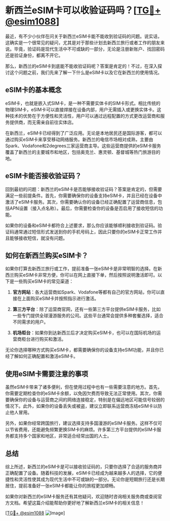# 新西兰eSIM卡可以收验证码吗？[[TG💪+ @esim1088](https://t.me/s/esim1088)]

最近，有不少小伙伴在问关于新西兰eSIM卡能不能收到验证码的问题。说实话，这确实是一个很常见的疑问，尤其是对于那些计划去新西兰旅行或者工作的朋友来说。毕竟，验证码是现代生活中不可或缺的一部分，无论是注册新账户、找回密码还是验证身份，都离不开它。

那么，新西兰的eSIM卡到底能不能收验证码呢？答案是肯定的！不过，在深入探讨这个问题之前，我们先来了解一下什么是eSIM卡以及它在新西兰的使用情况。

## eSIM卡的基本概念

eSIM卡，也就是嵌入式SIM卡，是一种不需要实体卡的SIM卡形式。相比传统的物理SIM卡，eSIM卡可以直接焊接在设备内部，用户无需插入或更换实体卡。这种技术的优势在于方便性和灵活性，用户可以通过远程配置的方式更改运营商和服务提供商，而无需亲自前往实体店。

在新西兰，eSIM卡已经得到了广泛应用。无论是本地居民还是国际游客，都可以通过购买eSIM卡来享受移动网络服务。新西兰的电信市场相对成熟，主要由Spark、Vodafone和2degrees三家运营商主导。这些运营商提供的eSIM卡服务覆盖了新西兰的主要城市和地区，包括奥克兰、惠灵顿、基督城等热门旅游目的地。

## eSIM卡能否接收验证码？

回到最初的问题：新西兰的eSIM卡是否能够接收验证码？答案是肯定的，但需要满足一些前提条件。首先，你需要确保你的设备支持eSIM卡，并且已经在设备中激活了eSIM卡服务。其次，你需要确认你的设备已经正确配置了运营商信息，包括APN设置（接入点名称）。最后，你需要检查你的设备是否启用了接收短信的功能。

如果你的设备和eSIM卡都符合上述要求，那么你应该能够顺利接收到验证码。验证码通常通过短信形式发送到你的手机号码上，因此只要你的eSIM卡正常工作并且能够接收短信，就没有问题。

## 如何在新西兰购买eSIM卡？

如果你打算去新西兰旅行或工作，提前准备一张eSIM卡是非常明智的选择。在新西兰购买eSIM卡非常方便，你可以在网上直接下单，然后按照说明激活即可。以下是一些购买eSIM卡的常见渠道：

1. **官方网站**：各大运营商如Spark、Vodafone等都有自己的官方网站，你可以直接在上面购买eSIM卡并按照指示进行激活。
   
2. **第三方平台**：除了运营商官网，还有一些第三方平台提供eSIM卡服务，比如一些专门提供全球漫游服务的公司。这些平台通常会提供多种套餐选择，适合不同需求的用户。

3. **机场柜台**：如果你到达新西兰后才决定购买eSIM卡，也可以在国际机场的运营商柜台进行购买和激活。

无论你选择哪种方式购买eSIM卡，都需要确保你的设备支持eSIM功能，并且你已经了解如何正确配置和激活eSIM卡。

## 使用eSIM卡需要注意的事项

虽然eSIM卡带来了诸多便利，但在使用过程中也有一些需要注意的地方。首先，你需要定期检查你的eSIM卡余额，以免因欠费而导致无法正常使用。其次，你需要确保你的设备与运营商之间的网络连接稳定，特别是在偏远地区可能信号较弱的情况下。此外，如果你的设备丢失或被盗，建议立即联系运营商冻结eSIM卡以防止他人冒用。

另外，如果你经常跨国旅行，建议选择支持多国漫游的eSIM卡服务。这样不仅可以节省费用，还能避免频繁更换SIM卡的麻烦。许多第三方平台提供的eSIM卡服务都支持多个国家和地区，非常适合经常出国的人士。

## 总结

综上所述，新西兰的eSIM卡是可以接收验证码的，只要你选择了合适的服务商并正确配置了设备。随着科技的发展，eSIM卡已经成为越来越多人的选择，它的便捷性和灵活性使其成为现代生活中不可或缺的一部分。无论你是短期旅行还是长期居住，提前准备好一张eSIM卡都能让你的旅程更加顺畅。

如果你对新西兰的eSIM卡服务还有其他疑问，欢迎随时咨询相关服务商或查阅官方文档。希望这篇介绍能帮助你更好地了解新西兰eSIM卡的相关信息！

[[TG💪+ @esim1088](https://t.me/s/esim1088) ![Image](https://i.postimg.cc/4NQfJmqS/Snipaste-2025-05-13-00-14-12.png)]